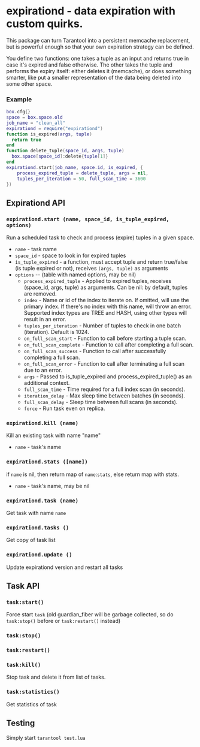 # expirationd -  data expiration with custom quirks.

This package can turn Tarantool into a persistent memcache replacement,
but is powerful enough so that  your own expiration strategy can be defined.

You define two functions: one takes a tuple as an input and returns
true in case it's expired and false otherwise. The other takes the
tuple and performs the expiry itself: either deletes it (memcache), or
does something smarter, like put a smaller representation of the data
being deleted into some other space.

### Example
``` lua
box.cfg{}
space = box.space.old
job_name = "clean_all"
expirationd = require("expirationd")
function is_expired(args, tuple)
  return true
end
function delete_tuple(space_id, args, tuple)
  box.space[space_id]:delete{tuple[1]}
end
expirationd.start(job_name, space.id, is_expired, {
    process_expired_tuple = delete_tuple, args = nil,
    tuples_per_iteration = 50, full_scan_time = 3600
})
```

## Expirationd API

### `expirationd.start (name, space_id, is_tuple_expired, options)`

Run a scheduled task to check and process (expire) tuples in a given space.

* `name` - task name
* `space_id` - space to look in for expired tuples
* `is_tuple_expired` - a function, must accept tuple and return true/false
  (is tuple expired or not), receives `(args, tuple)` as arguments
* `options` -- (table with named options, may be nil)
    * `process_expired_tuple` - Applied to expired tuples, receives (space_id, args, tuple) as arguments.
     Can be nil: by default, tuples are removed.
    * `index` - Name or id of the index to iterate on. If omitted, will use the primary index.
     If there's no index with this name, will throw an error.
     Supported index types are TREE and HASH, using other types will result in an error.
    * `tuples_per_iteration` - Number of tuples to check in one batch (iteration). Default is 1024.
    * `on_full_scan_start` - Function to call before starting a tuple scan.
    * `on_full_scan_complete` - Function to call after completing a full scan.
    * `on_full_scan_success` - Function to call after successfully completing a full scan.
    * `on_full_scan_error` - Function to call after terminating a full scan due to an error.
    * `args` - Passed to is_tuple_expired and process_expired_tuple() as an additional context.
    * `full_scan_time` - Time required for a full index scan (in seconds).
    * `iteration_delay` - Max sleep time between batches (in seconds).
    * `full_scan_delay` - Sleep time between full scans (in seconds).
    * `force` - Run task even on replica.


### `expirationd.kill (name)`

Kill an existing task with name "name"

* `name` - task's name

### `expirationd.stats ([name])`

if `name` is nil, then return map of `name`:`stats`, else return map with stats.

* `name` - task's name, may be nil

### `expirationd.task (name)`

Get task with name `name`

### `expirationd.tasks ()`

Get copy of task list

### `expirationd.update ()`

Update expirationd version and restart all tasks

## Task API

### `task:start()`

Force start `task` (old guardian_fiber will be garbage collected,
so do `task:stop()` before or `task:restart()` instead)

### `task:stop()`

### `task:restart()`

### `task:kill()`

Stop task and delete it from list of tasks.

### `task:statistics()`

Get statistics of task

## Testing

Simply start `tarantool test.lua`
